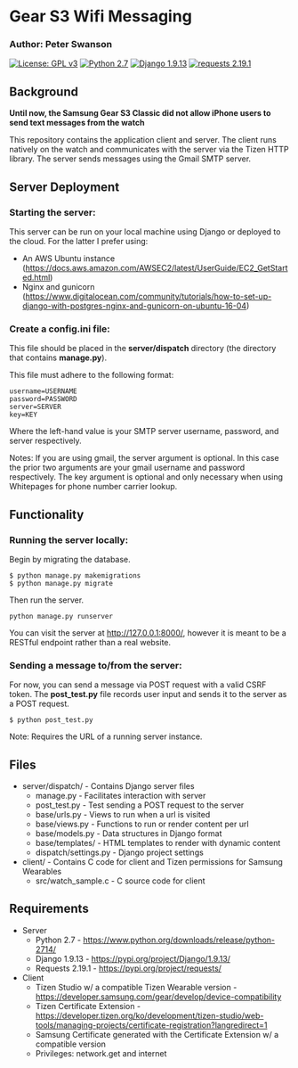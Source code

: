# Gear S3 Wifi Messaging
### Author: Peter Swanson
[![License: GPL v3](https://img.shields.io/badge/License-GPL%20v3-blue.svg)](https://www.gnu.org/licenses/gpl-3.0)
[![Python 2.7](https://img.shields.io/badge/Python-2.7-brightgreen.svg)](https://www.python.org/downloads/release/python-2714/)
[![Django 1.9.13](https://img.shields.io/badge/Django-1.9.13-brightgreen.svg)](https://pypi.org/project/Django/1.9.13/)
[![requests 2.19.1](https://img.shields.io/badge/requests-2.19.1-brightgreen.svg)](https://pypi.org/project/requests/)

## Background
<b>Until now, the Samsung Gear S3 Classic did not allow iPhone users to send text messages from the watch</b>

This repository contains the application client and server. The client runs natively on the watch and communicates with the server via the Tizen HTTP library. The server sends messages using the Gmail SMTP server.

## Server Deployment
### Starting the server:
This server can be run on your local machine using Django or deployed to the cloud. For the latter I prefer using:
- An AWS Ubuntu instance (https://docs.aws.amazon.com/AWSEC2/latest/UserGuide/EC2_GetStarted.html)
- Nginx and gunicorn (https://www.digitalocean.com/community/tutorials/how-to-set-up-django-with-postgres-nginx-and-gunicorn-on-ubuntu-16-04)

### Create a config.ini file:
This file should be placed in the <b>server/dispatch</b> directory (the directory that contains 
<b>manage.py</b>).

This file must adhere to the following format:
```
username=USERNAME
password=PASSWORD
server=SERVER
key=KEY
```
Where the left-hand value is your SMTP server username, password, and server respectively. 

Notes: If you are using gmail, the server argument is optional. In this case the prior two arguments are your gmail
username and password respectively. The key argument is optional and only necessary when using Whitepages for phone number carrier lookup. 

## Functionality
### Running the server locally:
Begin by migrating the database.
```
$ python manage.py makemigrations
$ python manage.py migrate
```
Then run the server.
```
python manage.py runserver
```
You can visit the server at http://127.0.0.1:8000/, however it is meant to be a RESTful endpoint 
rather than a real website.

### Sending a message to/from the server:
For now, you can send a message via POST request with a valid CSRF token.
The <b>post_test.py</b> file records user input and sends it to the server as a POST request.
```
$ python post_test.py
```
Note: Requires the URL of a running server instance.

## Files
 - server/dispatch/ - Contains Django server files
    - manage.py - Facilitates interaction with server
    - post_test.py - Test sending a POST request to the server
    - base/urls.py - Views to run when a url is visited
    - base/views.py - Functions to run or render content per url
    - base/models.py - Data structures in Django format
    - base/templates/ - HTML templates to render with dynamic content
    - dispatch/settings.py - Django project settings
 - client/ - Contains C code for client and Tizen permissions for Samsung Wearables
    - src/watch_sample.c - C source code for client
    
## Requirements
- Server
   - Python 2.7 - https://www.python.org/downloads/release/python-2714/
   - Django 1.9.13 - https://pypi.org/project/Django/1.9.13/
   - Requests 2.19.1 - https://pypi.org/project/requests/
- Client
   - Tizen Studio w/ a compatible Tizen Wearable version - https://developer.samsung.com/gear/develop/device-compatibility
   - Tizen Certificate Extension - https://developer.tizen.org/ko/development/tizen-studio/web-tools/managing-projects/certificate-registration?langredirect=1
   - Samsung Certificate generated with the Certificate Extension w/ a compatible version 
   - Privileges: network.get and internet
